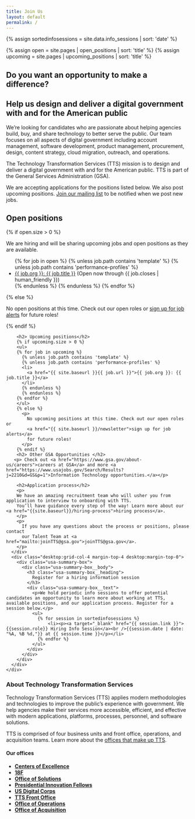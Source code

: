 ```yaml
---
title: Join Us
layout: default
permalink: /
---
```

{% assign sortedinfosessions = site.data.info_sessions | sort: 'date' %}

{% assign open = site.pages | open_positions | sort: 'title' %}
{% assign upcoming = site.pages | upcoming_positions | sort: 'title' %}

<section class="usa-hero padding-y-6">
  <div class="grid-container">
      <h1 class="usa-hero__heading--alt font-heading-l font-family-sans margin-top-0 tablet:margin-bottom-0">
        Do you want an opportunity to make a difference?
      </h1>
      <h2 class="usa-hero__heading margin-top-2 font-heading-2xl line-height-heading-4">
        Help us <span class="usa-hero__heading--highlight">design and deliver a digital government</span> with and for the American public
      </h2>
  </div>
</section>
<section class="usa-section">
  <div class="grid-container">
    <div class="grid-row grid-gap">
      <div class="desktop:grid-col-12 margin-bottom-3">
        <p class="usa-intro margin-top-0">
          We’re looking for candidates who are passionate about helping agencies build, buy, and share technology to better serve the public. Our team focuses on all aspects of digital government including account management, software development, product management, procurement, design, content strategy, cloud migration, outreach, and operations.
        </p>
        <div class="usa-prose">
          <p>
          The Technology Transformation Services (TTS) mission is to design and deliver a digital government with and for the American public. TTS is part of the General Services Administration (GSA).
          </p>
          <p>
          We are accepting applications for the positions listed below. We also post upcoming positions. <a href="{{ site.baseurl }}/newsletter">Join our mailing list</a> to be notified when we post new jobs.
          </p>
        </div>
      </div>
    </div>
    <div class="grid-row grid-gap">
      <div class="desktop:grid-col-8 usa-prose">
        <h2 id="open-positions">Open positions</h2>
        {% if open.size > 0 %}
        <p>We are hiring and will be sharing upcoming jobs and open positions as they are available.</p>
        <ul>
        {% for job in open %}
          {% unless job.path contains 'template' %}
          {% unless job.path contains 'performance-profiles' %}
          <li>
            <a href="{{ site.baseurl }}{{ job.url }}">{{ job.org }}: {{ job.title }}</a>
            (Open now through {{ job.closes | human_friendly }})
          </li>
          {% endunless %}
          {% endunless %}
        {% endfor %}
        </ul>
        {% else %}
          <p>
            No open positions at this time. Check out our open roles or
            <a href="{{ site.baseurl }}/newsletter">sign up for job alerts</a>
            for future roles!
          </p>
        {% endif %}

        <h2> Upcoming positions</h2>
        {% if upcoming.size > 0 %}
        <ul>
        {% for job in upcoming %}
          {% unless job.path contains 'template' %}
          {% unless job.path contains 'performance-profiles' %}
          <li>
            <a href="{{ site.baseurl }}{{ job.url }}">{{ job.org }}: {{ job.title }}</a>
          </li>
          {% endunless %}
          {% endunless %}
        {% endfor %}
        </ul>
        {% else %}
          <p>
            No upcoming positions at this time. Check out our open roles or
            <a href="{{ site.baseurl }}/newsletter">sign up for job alerts</a>
            for future roles!
          </p>
        {% endif %}        
        <h2> Other GSA Opportunities </h2>
       <p> Check out <a href="https://www.gsa.gov/about-us/careers">careers at GSA</a> and more <a href="https://www.usajobs.gov/Search/Results?j=2210&d=GS&p=1">Information Technology opportunities.</a></p>
        
        <h2>Application process</h2>
        <p>
        We have an amazing recruitment team who will usher you from application to interview to onboarding with TTS.
        You’ll have guidance every step of the way! Learn more about our <a href="{{site.baseurl}}/hiring-process">hiring process</a>.
        </p>
        <p>
          If you have any questions about the process or positions, please contact
          our Talent Team at <a href="mailto:joinTTS@gsa.gov">joinTTS@gsa.gov</a>.
        </p>
      </div>
      <div class="desktop:grid-col-4 margin-top-4 desktop:margin-top-0">
        <div class="usa-summary-box">
          <div class="usa-summary-box__body">
            <h3 class="usa-summary-box__heading">
              Register for a hiring information session
            </h3>
            <div class="usa-summary-box__text">
              <p>We hold periodic info sessions to offer potential candidates an opportunity to learn more about working at TTS, available positions, and our application process. Register for a session below.</p>
              <ul>
                {% for session in sortedinfosessions %}
                    <li><p><a target="_blank" href="{{ session.link }}">{{session.role}} Hiring Info Session</a><br />{{session.date | date: "%A, %B %d,"}} at {{ session.time }}</p></li>
                {% endfor %}
              </ul>
            </div>
          </div>
        </div>
      </div>
    </div>
  </div>
  </section>
  <section class="usa-section usa-section--dark margin-top-6">
    <div class="grid-container">
      <div class="grid-row grid-gap">
        <div class="desktop:grid-col-8 usa-prose">
          <h3>About Technology Transformation Services</h3>
          <p>
            Technology Transformation Services (TTS) applies modern methodologies and technologies to improve the public’s experience with government. We help agencies make their services more accessible, efficient, and effective with modern applications, platforms, processes, personnel, and software solutions.
          </p>
          <p>
            TTS is comprised of four business units and front office, operations, and acquisition teams. Learn more about the <a href="{{ site.baseurl }}/tts-offices">offices that make up TTS</a>.
          </p>
        </div>
        <div class="desktop:grid-col-4 usa-prose">
          <h4>Our offices</h4>
          <ul>
            <li><a href="{{ site.baseurl }}/tts-offices/#centers-of-excellence"><strong>Centers of Excellence</strong></a></li>
            <li><a href="{{ site.baseurl }}/tts-offices/#18f"><strong>18F</strong></a></li>
            <li><a href="{{ site.baseurl }}/tts-offices/#office-of-solutions"><strong>Office of Solutions</strong></a></li>
            <li><a href="{{ site.baseurl }}/tts-offices/#presidential-innovation-fellows"><strong>Presidential Innovation Fellows</strong></a></li>
            <li><a href="{{ site.baseurl }}/tts-offices/#us-digital-corps"><strong>US Digital Corps</strong></a></li>
            <li><a href="{{ site.baseurl }}/tts-offices/#tts-front-office"><strong>TTS Front Office</strong></a></li>
            <li><a href="{{ site.baseurl }}/tts-offices/#office-of-operations"><strong>Office of Operations</strong></a></li>
            <li><a href="{{ site.baseurl }}/tts-offices/#office-of-acquisition"><strong>Office of Acquisition</strong></a></li>
          </ul>
        </div>
      </div>
  </div>
</section>
